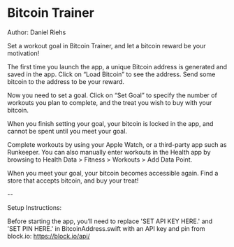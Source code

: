 # Bitcoin Trainer

Author: Daniel Riehs

Set a workout goal in Bitcoin Trainer, and let a bitcoin reward be your motivation!

The first time you launch the app, a unique Bitcoin address is generated and saved in the app. Click on “Load Bitcoin” to see the address. Send some bitcoin to the address to be your reward.

Now you need to set a goal. Click on “Set Goal” to specify the number of workouts you plan to complete, and the treat you wish to buy with your bitcoin.

When you finish setting your goal, your bitcoin is locked in the app, and cannot be spent until you meet your goal.

Complete workouts by using your Apple Watch, or a third-party app such as Runkeeper. You can also manually enter workouts in the Health app by browsing to Health Data > Fitness > Workouts > Add Data Point.

When you meet your goal, your bitcoin becomes accessible again. Find a store that accepts bitcoin, and buy your treat!

--

Setup Instructions:

Before starting the app, you’ll need to replace 'SET API KEY HERE.' and 'SET PIN HERE.' in BitcoinAddress.swift with an API key and pin from block.io: https://block.io/api/
